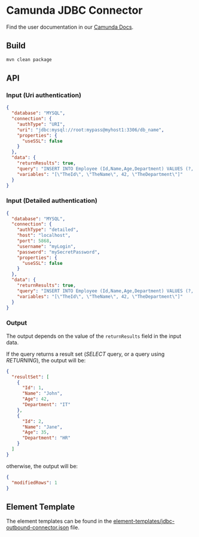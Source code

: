 # Camunda JDBC Connector

Find the user documentation in
our [Camunda Docs](https://docs.camunda.io/docs/components/connectors/out-of-the-box-connectors/sql/).

## Build

```bash
mvn clean package
```

## API

### Input (Uri authentication)

```json
{
  "database": "MYSQL",
  "connection": {
    "authType": "URI",
    "uri": "jdbc:mysql://root:mypass@myhost1:3306/db_name",
    "properties": {
      "useSSL": false
    }
  },
  "data": {
    "returnResults": true,
    "query": "INSERT INTO Employee (Id,Name,Age,Department) VALUES (?, ?, ?, ?)",
    "variables": "[\"TheId\", \"TheName\", 42, \"TheDepartment\"]"
  }
}
```

### Input (Detailed authentication)

```json
{
  "database": "MYSQL",
  "connection": {
    "authType": "detailed",
    "host": "localhost",
    "port": 5868,
    "username": "myLogin",
    "password": "mySecretPassword",
    "properties": {
      "useSSL": false
    }
  },
  "data": {
    "returnResults": true,
    "query": "INSERT INTO Employee (Id,Name,Age,Department) VALUES (?, ?, ?, ?)",
    "variables": "[\"TheId\", \"TheName\", 42, \"TheDepartment\"]"
  }
}
```

### Output

The output depends on the value of the `returnResults` field in the input data.

If the query returns a result set (_SELECT_ query, or a query using _RETURNING_), the output will be:

```json
{
  "resultSet": [
    {
      "Id": 1,
      "Name": "John",
      "Age": 42,
      "Department": "IT"
    },
    {
      "Id": 2,
      "Name": "Jane",
      "Age": 35,
      "Department": "HR"
    }
  ]
}
```

otherwise, the output will be:

```json
{
  "modifiedRows": 1
}
```

## Element Template

The element templates can be found in
the [element-templates/jdbc-outbound-connector.json](element-templates/jdbc-outbound-connector.json) file.
